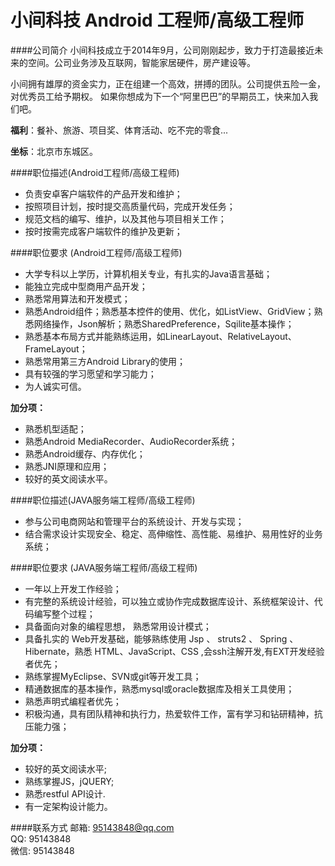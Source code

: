 小间科技 Android 工程师/高级工程师
==========
####公司简介
小间科技成立于2014年9月，公司刚刚起步，致力于打造最接近未来的空间。公司业务涉及互联网，智能家居硬件，房产建设等。  

小间拥有雄厚的资金实力，正在组建一个高效，拼搏的团队。公司提供五险一金，对优秀员工给予期权。
如果你想成为下一个“阿里巴巴”的早期员工，快来加入我们吧。  

**福利**：餐补、旅游、项目奖、体育活动、吃不完的零食...  

**坐标**：北京市东城区。  

####职位描述(Android工程师/高级工程师)
- 负责安卓客户端软件的产品开发和维护；  
- 按照项目计划，按时提交高质量代码，完成开发任务； 
- 规范文档的编写、维护，以及其他与项目相关工作； 
- 按时按需完成客户端软件的维护及更新；

####职位要求 (Android工程师/高级工程师)
- 大学专科以上学历，计算机相关专业，有扎实的Java语言基础；
- 能独立完成中型商用产品开发； 
- 熟悉常用算法和开发模式；
- 熟悉Android组件；熟悉基本控件的使用、优化，如ListView、GridView；熟悉网络操作，Json解析；熟悉SharedPreference，Sqilite基本操作；
- 熟悉基本布局方式并能熟练运用，如LinearLayout、RelativeLayout、FrameLayout；
- 熟悉常用第三方Android Library的使用；
- 具有较强的学习愿望和学习能力；
- 为人诚实可信。
 
**加分项：**  
- 熟悉机型适配；
- 熟悉Android MediaRecorder、AudioRecorder系统；
- 熟悉Android缓存、内存优化；
- 熟悉JNI原理和应用；
- 较好的英文阅读水平。

####职位描述(JAVA服务端工程师/高级工程师)
- 参与公司电商网站和管理平台的系统设计、开发与实现；
- 结合需求设计实现安全、稳定、高伸缩性、高性能、易维护、易用性好的业务系统；

####职位要求 (JAVA服务端工程师/高级工程师)
- 一年以上开发工作经验；
- 有完整的系统设计经验，可以独立或协作完成数据库设计、系统框架设计、代码编写整个过程；
- 具备面向对象的编程思想， 熟悉常用设计模式；
- 具备扎实的 Web开发基础，能够熟练使用 Jsp 、 struts2 、 Spring 、 Hibernate，熟悉 HTML、JavaScript、CSS ,会ssh注解开发,有EXT开发经验者优先；
- 熟练掌握MyEclipse、SVN或git等开发工具；
- 精通数据库的基本操作，熟悉mysql或oracle数据库及相关工具使用；
- 熟悉声明式编程者优先； 
- 积极沟通，具有团队精神和执行力，热爱软件工作，富有学习和钻研精神，抗压能力强；

**加分项：**  
- 较好的英文阅读水平;
- 熟练掌握JS，jQUERY;
- 熟悉restful  API设计.
- 有一定架构设计能力。

####联系方式
邮箱: [95143848@qq.com](mailto:95143848@qq.com)  
QQ: 95143848  
微信: 95143848  